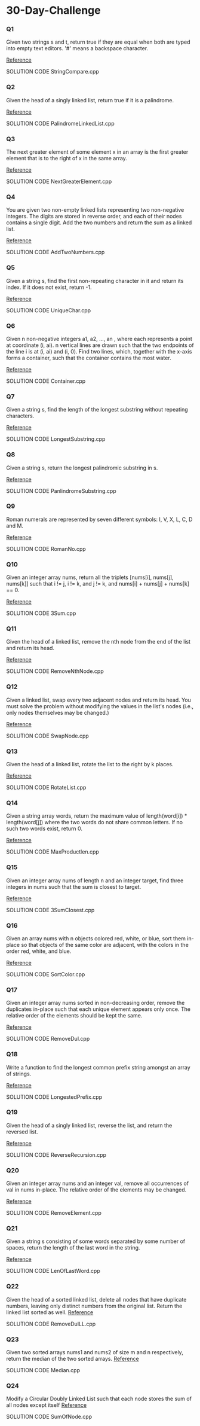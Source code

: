 # 30-Day-Challenge


### Q1
Given two strings s and t, return true if they are equal when both are typed into empty text editors. '#' means a backspace character.


[Reference](https://leetcode.com/problems/backspace-string-compare/)


SOLUTION CODE StringCompare.cpp


### Q2
Given the head of a singly linked list, return true if it is a palindrome.


[Reference](https://leetcode.com/problems/palindrome-linked-list/)


SOLUTION CODE PalindromeLinkedList.cpp


### Q3
The next greater element of some element x in an array is the first greater element that is to the right of x in the same array.

[Reference](https://leetcode.com/problems/next-greater-element-i/)


SOLUTION CODE NextGreaterElement.cpp


### Q4
You are given two non-empty linked lists representing two non-negative integers. The digits are stored in reverse order, and each of their nodes contains a single digit. Add the two numbers and return the sum as a linked list.

[Reference](https://leetcode.com/problems/add-two-numbers/)


SOLUTION CODE AddTwoNumbers.cpp


### Q5


Given a string s, find the first non-repeating character in it and return its index. If it does not exist, return -1.


[Reference](https://leetcode.com/problems/first-unique-character-in-a-string/)


SOLUTION CODE UniqueChar.cpp


### Q6

Given n non-negative integers a1, a2, ..., an , where each represents a point at coordinate (i, ai). n vertical lines are drawn such that the two endpoints of the line i is at (i, ai) and (i, 0). Find two lines, which, together with the x-axis forms a container, such that the container contains the most water.


[Reference](https://leetcode.com/problems/container-with-most-water/)


SOLUTION CODE Container.cpp


### Q7

Given a string s, find the length of the longest substring without repeating characters.


[Reference](https://leetcode.com/problems/longest-substring-without-repeating-characters/)


SOLUTION CODE LongestSubstring.cpp


### Q8

Given a string s, return the longest palindromic substring in s.


[Reference](https://leetcode.com/problems/longest-palindromic-substring/)


SOLUTION CODE PanlindromeSubstring.cpp


### Q9

Roman numerals are represented by seven different symbols: I, V, X, L, C, D and M.


[Reference](https://leetcode.com/problems/integer-to-roman/)


SOLUTION CODE RomanNo.cpp


### Q10

Given an integer array nums, return all the triplets [nums[i], nums[j], nums[k]] such that i != j, i != k, and j != k, and nums[i] + nums[j] + nums[k] == 0.


[Reference](https://leetcode.com/problems/3sum/)


SOLUTION CODE 3Sum.cpp


### Q11

Given the head of a linked list, remove the nth node from the end of the list and return its head.


[Reference](https://leetcode.com/problems/remove-nth-node-from-end-of-list/)


SOLUTION CODE RemoveNthNode.cpp


### Q12
Given a linked list, swap every two adjacent nodes and return its head. You must solve the problem without modifying the values in the list's nodes (i.e., only nodes themselves may be changed.)


[Reference](https://leetcode.com/problems/swap-nodes-in-pairs/)


SOLUTION CODE SwapNode.cpp


### Q13
Given the head of a linked list, rotate the list to the right by k places.


[Reference](https://leetcode.com/problems/rotate-list/)


SOLUTION CODE RotateList.cpp


### Q14
Given a string array words, return the maximum value of length(word[i]) * length(word[j]) where the two words do not share common letters. If no such two words exist, return 0.


[Reference](https://leetcode.com/problems/maximum-product-of-word-lengths/)


SOLUTION CODE MaxProductlen.cpp


### Q15
Given an integer array nums of length n and an integer target, find three integers in nums such that the sum is closest to target.

[Reference](https://leetcode.com/problems/3sum-closest/)


SOLUTION CODE 3SumClosest.cpp


### Q16
Given an array nums with n objects colored red, white, or blue, sort them in-place so that objects of the same color are adjacent, with the colors in the order red, white, and blue.

[Reference](https://leetcode.com/problems/sort-colors/)


SOLUTION CODE SortColor.cpp


### Q17
Given an integer array nums sorted in non-decreasing order, remove the duplicates in-place such that each unique element appears only once. The relative order of the elements should be kept the same.

[Reference](https://leetcode.com/problems/remove-duplicates-from-sorted-array/)


SOLUTION CODE RemoveDul.cpp


### Q18
Write a function to find the longest common prefix string amongst an array of strings.

[Reference](https://leetcode.com/problems/longest-common-prefix/)


SOLUTION CODE LongestedPrefix.cpp


### Q19
Given the head of a singly linked list, reverse the list, and return the reversed list.

[Reference](https://leetcode.com/problems/reverse-linked-list/)


SOLUTION CODE ReverseRecursion.cpp


### Q20
Given an integer array nums and an integer val, remove all occurrences of val in nums in-place. The relative order of the elements may be changed.

[Reference](https://leetcode.com/problems/remove-element/)


SOLUTION CODE RemoveElement.cpp


### Q21
Given a string s consisting of some words separated by some number of spaces, return the length of the last word in the string.

[Reference](https://leetcode.com/problems/length-of-last-word/)


SOLUTION CODE LenOfLastWord.cpp


### Q22
Given the head of a sorted linked list, delete all nodes that have duplicate numbers, leaving only distinct numbers from the original list. Return the linked list sorted as well.
[Reference](https://leetcode.com/problems/remove-duplicates-from-sorted-list-ii/)


SOLUTION CODE RemoveDulLL.cpp


### Q23
Given two sorted arrays nums1 and nums2 of size m and n respectively, return the median of the two sorted arrays.
[Reference](https://leetcode.com/problems/median-of-two-sorted-arrays/)


SOLUTION CODE Median.cpp


### Q24
Modify a Circular Doubly Linked List such that each node stores the sum of all nodes except itself
[Reference](https://www.geeksforgeeks.org/modify-a-circular-doubly-linked-list-such-that-each-node-stores-the-sum-of-all-nodes-except-itself/)


SOLUTION CODE SumOfNode.cpp
